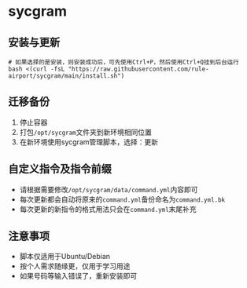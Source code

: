 # sycgram

## 安装与更新

```shell
# 如果选择的是安装，则安装成功后，可先使用Ctrl+P，然后使用Ctrl+Q挂到后台运行
bash <(curl -fsL "https://raw.githubusercontent.com/rule-airport/sycgram/main/install.sh")
```



## 迁移备份

1. 停止容器
2. 打包`/opt/sycgram`文件夹到新环境相同位置
3. 在新环境使用sycgram管理脚本，选择：更新



## 自定义指令及指令前缀

- 请根据需要修改`/opt/sycgram/data/command.yml`内容即可
- 每次更新都会自动将原来的`command.yml`备份命名为`command.yml.bk`
- 每次更新的新指令的格式用法只会在`command.yml`末尾补充



## 注意事项

- 脚本仅适用于Ubuntu/Debian
- 按个人需求随缘更，仅用于学习用途
- 如果号码等输入错误了，重新安装即可
